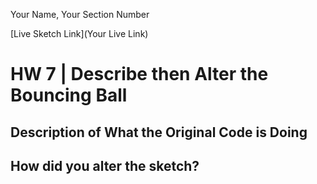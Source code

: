 Your Name, Your Section Number

[Live Sketch Link](Your Live Link)


# HW 7 | Describe then Alter the Bouncing Ball

## Description of What the Original Code is Doing

<!--
--This is a Comment Block--

Please describe what the original code is doing.

Why is it working the way it is?

The code works the way it does mostly because of the if statement. It kind of gives the ball a border to bounce off of using the screen width and height.
But you need all previous qualities of the object to be defined appropriately to make it work as well.
The mouse clicked function acts as a realistic push onto the ball when it is clicked near it.


What does each line do?


var ball = {};          //---------------------- Variable ball is an object
ball.width = 40;        //----------------------------------- Ball Diameter
ball.x = 10;            //----------------------------------- Ball X Postion
ball.y = 10;            //----------------------------------- Ball Y Postion
ball.delta_x = 1;       //--------- (object quality) also, increase in value, increases speed, flattens ball angle towards horizontal and decreases amount of circles
ball.delta_y = 1;       //--------- (object quality) also, increase in value, increases speed, flattens ball angle towards vertical and decreases amount of circles
ball.scale_x = 1;       //--------- (object quality) also, increase in value, increases speed, flattens ball angle towards horizontal and decreases amount of circles
ball.scale_y = 1;       //--------- (object quality) also, increase in value, increases speed, flattens ball angle towards vertical and decreases amount of circles

function setup() {
    createCanvas(windowWidth, 400); //-------------- creates canvas
    background(125);                //-------------- background and color
}


function draw() {

    ball.x += ball.delta_x * ball.scale_x;      //-------- Ball x pos adding / assigning change in x multiplied by secondary change in x
                                                //-------- Ball only runs vertically if 0 change. Needs at least one, greater, increases angle.
    ball.y += ball.delta_y * ball.scale_y;      //-------- Ball y pos adding / assigning change in y multiplied by secondary change in y
                                                //-------- Ball only runs vertically if 0 change. Needs at least one, greater, increases angle.

    if (ball.x >= width || ball.x <= 0) {

                        // || Logical OR operator, if either true, will be true, if both false, will be false.
                        // if ball postion x is greater than or equal to right edge of window ORRRRR ball position x is less than or equal to 0

        ball.delta_x = -1 * ball.delta_x;
    }
                        // then ball change in x postion = -1 multiplied by -1 to = 1

    if (ball.y >= height || ball.y <= 0) {

                        // || Logical OR operator, if either true, will be true, if both false, will be false.
                        // if ball postion y is greater than or equal to bottom edge of window ORRRRR ball position y is less than or equal to 0

        ball.delta_y = -1 * ball.delta_y;
    }
                        // then ball change in y postion = -1 multiplied by -1 to = 1

    fill(255);                                        //------ ball color
    ellipse(ball.x, ball.y, ball.width, ball.width);  //------ ellipse dimensions. X pos, Y pos, width, height
}

function mousePressed() {
    ball.scale_x = map(mouseX, 0, width, 0.5, 10);    //------- changes direction of ball when clicked near ball
                                                      //------- (convert, low bound, upper bound, target low bound, target up bound)
    ball.scale_y = map(mouseY, 0, height, 0.5, 10);   //------- changes direction of ball when clicked near ball
}                                                     //------- (convert, low bound, upper bound, target low bound, target up bound)
                                                      //------- (0) is left edge of window, (width) is right edge.
                                                      //------- (0) is top edge of window, (height is bottom edge.)
                                                      //------- Mouse x & y are converted from the range .5 to 10.


How can you make the ball change direction?

You can change the direction of the ball, by clicking near the ball itself, it changes its course within the range of .5 - 10.

-->


## How did you alter the sketch?

<!--
Please describe how and why you changed the sketch?

I made the size of the shape bigger and changed it to a square.
I changed the color of the shape to black.
Changed the input to 1 from 5 for ball.delta_x = 5; to change angle of the initial starting angle.
Switched the background color to a constantly changing rainbow.
Change Canvas Size.
Editted the starting postion to what i think may be just below the center. ball.x = 600; ball.y = 320;
Increased the range of the direction able to be changed by clicking near the shape from 10 to 12.

-->
